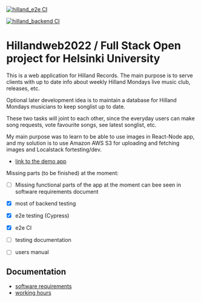 
[![hilland_e2e CI](https://github.com/Doubleneck/Hillandweb2022/actions/workflows/e2e.yml/badge.svg)](https://github.com/Doubleneck/Hillandweb2022/actions/workflows/e2e.yml)

[![hilland_backend CI](https://github.com/Doubleneck/Hillandweb2022/actions/workflows/hilland_backend.yml/badge.svg)](https://github.com/Doubleneck/Hillandweb2022/actions/workflows/hilland_backend.yml)
# Hillandweb2022 / Full Stack Open project for Helsinki University

This is a web application for Hilland Records. The main purpose is to serve clients with up to date info about weekly Hilland Mondays live music club, releases, etc.

Optional later development idea is to maintain a database for Hilland Mondays musicians to keep songlist up to date.

These two tasks will joint to each other, since the everyday users can make song requests, vote favourite songs, see latest songlist, etc.

My main purpose was to learn to be able to use images in React-Node app, and my solution is to use Amazon AWS S3 for uploading and fetching images and Localstack fortesting/dev.


- [link to the demo app](https://hillandweb.fly.dev)

Missing parts (to be finished) at the moment:
- [ ] Missing functional parts of the app at the moment can bee seen in software requirements document 
- [x] most of backend testing
- [x] e2e testing (Cypress)
- [x] e2e CI 
- [ ] testing documentation
- [ ] users manual


## Documentation

- [software requirements](https://github.com/Doubleneck/Hillandweb2022/blob/main/documents/requirements_specification.MD)  
- [working hours ](https://github.com/Doubleneck/Hillandweb2022/blob/main/documents/working_hours_record.MD)  
